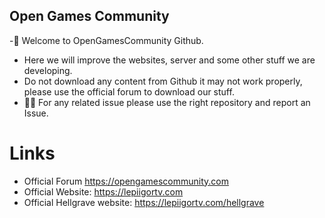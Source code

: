 ## Open Games Community

-🙋‍ Welcome to OpenGamesCommunity Github. 
- Here we will improve the websites, server and some other stuff we are developing. 
- Do not download any content from Github it may not work properly, please use the official forum to download our stuff. 
- 👩‍💻 For any related issue please use the right repository and report an Issue.

# Links

- Official Forum https://opengamescommunity.com
- Official Website: https://lepiigortv.com
- Official Hellgrave website: https://lepiigortv.com/hellgrave

